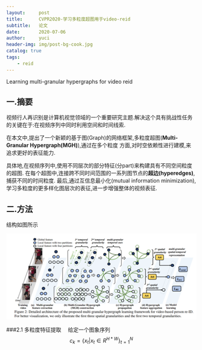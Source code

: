 ```yaml
---
layout:     post
title:      CVPR2020-学习多粒度超图用于video-reid
subtitle:   论文
date:       2020-07-06
author:     yuci
header-img: img/post-bg-cook.jpg
catalog: true
tags:
    - reid
---
```

Learning multi-granular hypergraphs for video reid
## 一.摘要
视频行人再识别是计算机视觉领域的一个重要研究主题.解决这个具有挑战性任务的关键在于:在视频序列中同时利用空间和时间线索.

在本文中,提出了一个新颖的基于图(Graph)的网络框架,多粒度超图(**Multi-Granular Hypergraph(MGH)**),通过在多个粒度
方面,对时空依赖性进行建模,来追求更好的表征能力.

具体地,在视频序列中,使用不同层次的部分特征(分part)来构建具有不同空间粒度的超图.
在每个超图中,连接跨不同时间范围的一系列图节点的**超边(hyperedges)**,捕获不同的时间粒度.
最后,通过互信息最小化(mutual information minimization),学习多粒度的更多样化图层次的表征,进一步增强整体的视频表征.

## 二.方法
结构如图所示

![CVPR2020](../img/MGH1.png)

###2.1 多粒度特征提取
&emsp;给定一个图象序列$$c_k=\{x_t |x_t \in R^{H*W}\}_{t=1}^{N}$$